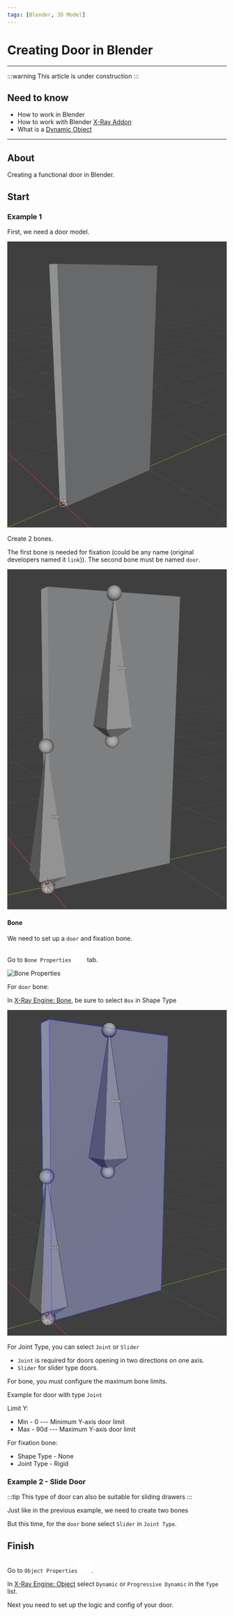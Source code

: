 ```yaml
---
tags: [Blender, 3D Model]
---
```


# Creating Door in Blender

___

:::warning
This article is under construction
:::

## Need to know

- How to work in Blender
- How to work with Blender [X-Ray Addon](../../modding-tools/blender/README.md)
- What is a [Dynamic Object](../../glossary/glossary.html#dynamic-object)

___

## About

Creating a functional door in Blender.

## Start

### Example 1

First, we need a door model.

![alt text centered](assets/images/creating-door-in-blender-model-example.png)

Create 2 bones.

The first bone is needed for fixation (could be any name (original developers named it `link`)).
The second bone must be named `door`.

![alt text centered](assets/images/creating-door-in-blender-bones-example.png)

#### Bone

We need to set up a `door` and fixation bone.

Go to `Bone Properties`![Bone Properties](../../../static/icons/blender/bone.svg) tab.

<img src="/icons/blender/bone.svg" alt="Bone Properties" class="theme-aware-svg" />

For `door` bone:

In [X-Ray Engine: Bone](../../modding-tools/blender/addon-panels/panel-bone.md), be sure to select `Box` in Shape Type

![alt text centered](assets/images/creating-door-in-blender-bone-shape.png)

For Joint Type, you can select `Joint` or `Slider`

- `Joint` is required for doors opening in two directions on one axis.
- `Slider` for slider type doors.

For bone, you must configure the maximum bone limits.

Example for door with type `Joint`

Limit Y:

- Min - 0 --- Minimum Y-axis door limit
- Max - 90d --- Maximum Y-axis door limit

For fixation bone:

- Shape Type - None
- Joint Type - Rigid

### Example 2 - Slide Door

:::tip
This type of door can also be suitable for sliding drawers
:::

Just like in the previous example, we need to create two bones

But this time, for the `door` bone select `Slider` in `Joint Type`.

## Finish

Go to `Object Properties`![Object Properties svg-icon](../../../static/icons/blender/object-data.svg).

In [X-Ray Engine: Object](../../modding-tools/blender/addon-panels/panel-object.md) select `Dynamic` or `Progressive Dynamic` in the `Type` list.

Next you need to set up the logic and config of your door.
